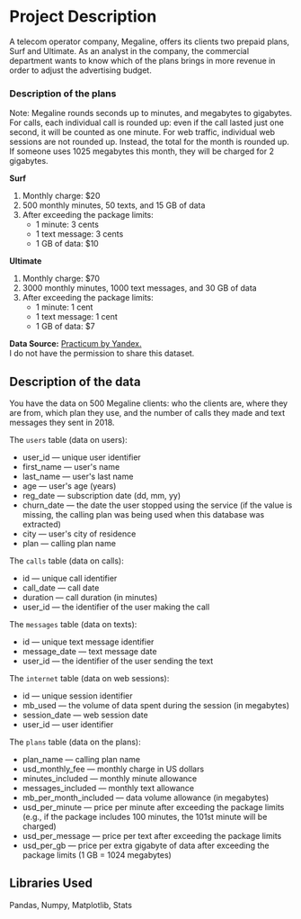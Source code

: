 # Project Description
A telecom operator company, Megaline, offers its clients two prepaid plans, Surf and Ultimate. As an analyst in the company, the commercial department wants to know which of the plans brings in more revenue in order to adjust the advertising budget.  

### Description of the plans
Note: Megaline rounds seconds up to minutes, and megabytes to gigabytes. For calls, each individual call is rounded up: even if the call lasted just one second, it will be counted as one minute. For web traffic, individual web sessions are not rounded up. Instead, the total for the month is rounded up. If someone uses 1025 megabytes this month, they will be charged for 2 gigabytes.  

**Surf**  
1. Monthly charge: $20
2. 500 monthly minutes, 50 texts, and 15 GB of data
3. After exceeding the package limits:
    * 1 minute: 3 cents
    * 1 text message: 3 cents
    * 1 GB of data: $10    
    
**Ultimate**  
1. Monthly charge: $70
2. 3000 monthly minutes, 1000 text messages, and 30 GB of data
3. After exceeding the package limits:
    * 1 minute: 1 cent
    * 1 text message: 1 cent
    * 1 GB of data: $7
    
**Data Source:** [Practicum by Yandex.](https://www.practicum100.com/)  
I do not have the permission to share this dataset.
  
## Description of the data
You have the data on 500 Megaline clients: who the clients are, where they are from, which plan they use, and the number of calls they made and text messages they sent in 2018.

The `users` table (data on users):
* user_id — unique user identifier
* first_name — user's name
* last_name — user's last name
* age — user's age (years)
* reg_date — subscription date (dd, mm, yy)
* churn_date — the date the user stopped using the service (if the value is missing, the calling plan was being used when this database was extracted)
* city — user's city of residence
* plan — calling plan name  

The `calls` table (data on calls):  
* id — unique call identifier
* call_date — call date
* duration — call duration (in minutes)
* user_id — the identifier of the user making the call  

The `messages` table (data on texts):  
* id — unique text message identifier
* message_date — text message date
* user_id — the identifier of the user sending the text  

The `internet` table (data on web sessions):  
* id — unique session identifier
* mb_used — the volume of data spent during the session (in megabytes)
* session_date — web session date
* user_id — user identifier  

The `plans` table (data on the plans): 
* plan_name — calling plan name
* usd_monthly_fee — monthly charge in US dollars
* minutes_included — monthly minute allowance
* messages_included — monthly text allowance
* mb_per_month_included — data volume allowance (in megabytes)
* usd_per_minute — price per minute after exceeding the package limits (e.g., if the package includes 100 minutes, the 101st minute will be charged)
* usd_per_message — price per text after exceeding the package limits
* usd_per_gb — price per extra gigabyte of data after exceeding the package limits (1 GB = 1024 megabytes)
 
 ## Libraries Used
 Pandas, Numpy, Matplotlib, Stats
